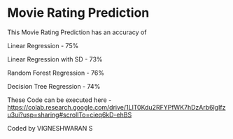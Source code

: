 # Movie Rating Prediction
This Movie Rating Prediction has an accuracy of  

  Linear Regression - 75%
  
  Linear Regression with SD - 73%

  Random Forest Regression - 76%
  
  Decision Tree Regression - 74%

  
These Code can be executed here - 
https://colab.research.google.com/drive/1LlT0Kdu2RFYPfWK7hDzArb6lgIfzu3ui?usp=sharing#scrollTo=cieq6kD-ehBS

Coded by VIGNESHWARAN S
